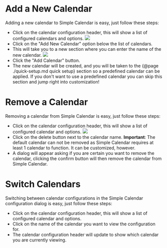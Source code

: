 # Add a New Calendar

Adding a new calendar to Simple Calendar is easy, just follow these steps:

- Click on the calendar configuration header, this will show a list of configured calendars and options.
![](media://calendar-add-header.png)
- Click on the "Add New Calendar" option below the list of calendars.
- This will take you to a new section where you can enter the name of the new calendar.
![](media://calendar-add-new.png)
- Click the "Add Calendar" button.
- The new calendar will be created, and you will be taken to the {@page ./quick-setup.md quick setup} section so a predefined calendar can be applied. If you don't want to use a predefined calendar you can skip this section and jump right into customization!

# Remove a Calendar

Removing a calendar from Simple Calendar is easy, just follow these steps:

- Click on the calendar configuration header, this will show a list of configured calendar and options.
![](media://calendar-remove.png)
- Click on the delete button next to the calendar name. **Important**: The default calendar can not be removed as Simple Calendar requires at least 1 calendar to function. It can be customized, however.
- A dialog will appear asking if you are certain you want to remove the calendar, clicking the confirm button will then remove the calendar from Simple Calendar.

# Switch Calendars

Switching between calendar configurations in the Simple Calendar configuration dialog is easy, just follow these steps:

- Click on the calendar configuration header, this will show a list of configured calendar and options. 
- Click on the name of the calendar you want to view the configuration for.
- The calendar configuration header will update to show which calendar you are currently viewing.